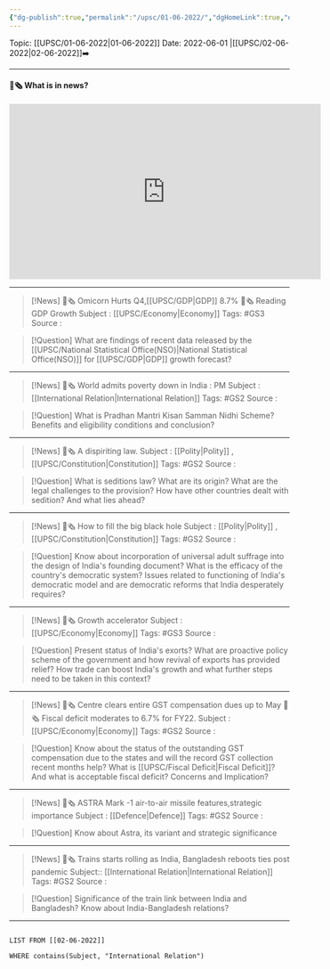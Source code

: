 ```yaml
---
{"dg-publish":true,"permalink":"/upsc/01-06-2022/","dgHomeLink":true,"dgPassFrontmatter":false}
---
```



Topic: [[UPSC/01-06-2022|01-06-2022]]
Date: 2022-06-01
|[[UPSC/02-06-2022|02-06-2022]]➡️

----
#### 📰🗞️ What is in news? 
 <iframe width="560" height="315" src="https://www.youtube-nocookie.com/embed/videoseries?list=PL1sgm5x8M9FBddLMD9ZAEEYl6HoSAbej1" title="YouTube video player" frameborder="0" allow="accelerometer; autoplay; clipboard-write; encrypted-media; gyroscope; picture-in-picture" allowfullscreen></iframe>

----
>[!News] 📰🗞️ Omicorn Hurts Q4,[[UPSC/GDP|GDP]] 8.7%  📰🗞️ Reading GDP Growth
>Subject : [[UPSC/Economy|Economy]]
>Tags: #GS3
>Source : 

>[!Question] What are findings of recent data released by the [[UPSC/National Statistical Office(NSO)|National Statistical Office(NSO)]] for [[UPSC/GDP|GDP]] growth forecast?  


---
>[!News] 📰🗞️ World admits poverty down in India : PM
>Subject : [[International Relation|International Relation]] 
>Tags: #GS2 
>Source : 

>[!Question] What is Pradhan Mantri Kisan Samman Nidhi Scheme? Benefits and eligibility conditions and conclusion?
>


----
>[!News] 📰🗞️ A dispiriting law. 
>Subject : [[Polity|Polity]] , [[UPSC/Constitution|Constitution]]
>Tags: #GS2 
>Source : 

>[!Question] What is seditions law? What are its origin? What are the legal challenges to the provision? How have other countries dealt with sedition? And what lies ahead? 



----
>[!News] 📰🗞️ How to fill the big black hole
>Subject : [[Polity|Polity]] , [[UPSC/Constitution|Constitution]]
>Tags: #GS2 
>Source : 

>[!Question] Know about incorporation of universal adult suffrage into the design of India's founding document?
>What is the efficacy of the country's democratic system? 
>Issues related to functioning of India's democratic model and are democratic reforms that India desperately requires? 


 

---
>[!News] 📰🗞️ Growth accelerator
>Subject : [[UPSC/Economy|Economy]]
>Tags: #GS3 
>Source : 

>[!Question] Present status of India's exorts?
>What are proactive policy scheme of the government and how revival of exports has provided relief?
>How trade can boost India's growth and what further steps need to be taken in this context? 

---
>[!News] 📰🗞️ Centre clears entire GST compensation dues up to May 📰🗞️ Fiscal deficit moderates to 6.7% for FY22.
>Subject : [[UPSC/Economy|Economy]]
>Tags: #GS2 
>Source : 

>[!Question] Know about the status of the outstanding GST compensation due to the states and will the record GST collection recent months help? 
>What is [[UPSC/Fiscal Deficit|Fiscal Deficit]]?
>And what is acceptable fiscal deficit? 
>Concerns and Implication? 
>



---
>[!News] 📰🗞️  ASTRA Mark -1 air-to-air missile features,strategic importance
>Subject : [[Defence|Defence]]
>Tags: #GS2 
>Source : 

>[!Question] Know about Astra, its variant and strategic significance


----
>[!News] 📰🗞️ Trains starts rolling as India, Bangladesh reboots ties post pandemic
>Subject:: [[International Relation|International Relation]]
>Tags: #GS2 
>Source :

>[!Question] Significance of the train link between India and Bangladesh? Know about India-Bangladesh relations?




---

```dataview

LIST FROM [[02-06-2022]]  

WHERE contains(Subject, "International Relation")
```
